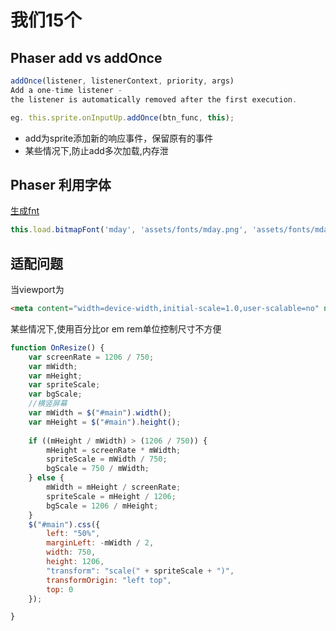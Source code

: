 # 我们15个

## Phaser  add vs addOnce
```js
addOnce(listener, listenerContext, priority, args)
Add a one-time listener -
the listener is automatically removed after the first execution.

eg. this.sprite.onInputUp.addOnce(btn_func, this);

```


- add为sprite添加新的响应事件，保留原有的事件
- 某些情况下,防止add多次加载,内存泄


## Phaser 利用字体
[生成fnt](http://kvazars.com/littera/)
```js
this.load.bitmapFont('mday', 'assets/fonts/mday.png', 'assets/fonts/mday.fnt');
```

## 适配问题
当viewport为
```html
<meta content="width=device-width,initial-scale=1.0,user-scalable=no" name="viewport">
```
某些情况下,使用百分比or em rem单位控制尺寸不方便
```js
function OnResize() {
    var screenRate = 1206 / 750;
    var mWidth;
    var mHeight;
    var spriteScale;
    var bgScale;
    //横竖屏幕
    var mWidth = $("#main").width();
    var mHeight = $("#main").height();
    
    if ((mHeight / mWidth) > (1206 / 750)) {
        mHeight = screenRate * mWidth;
        spriteScale = mWidth / 750;
        bgScale = 750 / mWidth;
    } else {
        mWidth = mHeight / screenRate;
        spriteScale = mHeight / 1206;
        bgScale = 1206 / mHeight;
    }
    $("#main").css({
        left: "50%",
        marginLeft: -mWidth / 2,
        width: 750,
        height: 1206,
        "transform": "scale(" + spriteScale + ")",
        transformOrigin: "left top",
        top: 0
    });

}

```